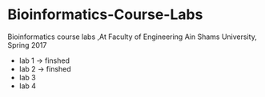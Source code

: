 # Bioinformatics-Course-Labs
Bioinformatics course labs ,At Faculty of Engineering Ain Shams University, Spring 2017
+ lab 1 -> finshed
+ lab 2 -> finshed
+ lab 3 
+ lab 4

